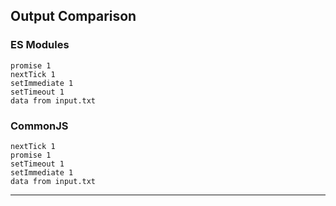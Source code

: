 ## Output Comparison

### ES Modules

```
promise 1
nextTick 1
setImmediate 1
setTimeout 1
data from input.txt
```

### CommonJS

```
nextTick 1
promise 1
setTimeout 1
setImmediate 1
data from input.txt
```

---
